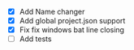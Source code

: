 - [X] Add Name changer
- [X] Add global project.json support
- [X] Fix fix windows bat line closing
- [ ] Add tests
